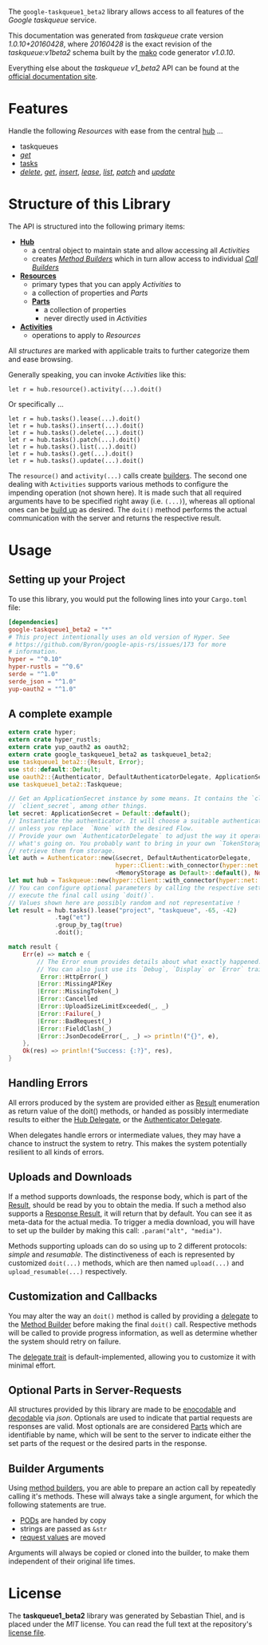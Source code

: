 <!---
DO NOT EDIT !
This file was generated automatically from 'src/mako/api/README.md.mako'
DO NOT EDIT !
-->
The `google-taskqueue1_beta2` library allows access to all features of the *Google taskqueue* service.

This documentation was generated from *taskqueue* crate version *1.0.10+20160428*, where *20160428* is the exact revision of the *taskqueue:v1beta2* schema built by the [mako](http://www.makotemplates.org/) code generator *v1.0.10*.

Everything else about the *taskqueue* *v1_beta2* API can be found at the
[official documentation site](https://developers.google.com/appengine/docs/python/taskqueue/rest).
# Features

Handle the following *Resources* with ease from the central [hub](https://docs.rs/google-taskqueue1_beta2/1.0.10+20160428/google_taskqueue1_beta2/struct.Taskqueue.html) ... 

* taskqueues
 * [*get*](https://docs.rs/google-taskqueue1_beta2/1.0.10+20160428/google_taskqueue1_beta2/struct.TaskqueueGetCall.html)
* [tasks](https://docs.rs/google-taskqueue1_beta2/1.0.10+20160428/google_taskqueue1_beta2/struct.Task.html)
 * [*delete*](https://docs.rs/google-taskqueue1_beta2/1.0.10+20160428/google_taskqueue1_beta2/struct.TaskDeleteCall.html), [*get*](https://docs.rs/google-taskqueue1_beta2/1.0.10+20160428/google_taskqueue1_beta2/struct.TaskGetCall.html), [*insert*](https://docs.rs/google-taskqueue1_beta2/1.0.10+20160428/google_taskqueue1_beta2/struct.TaskInsertCall.html), [*lease*](https://docs.rs/google-taskqueue1_beta2/1.0.10+20160428/google_taskqueue1_beta2/struct.TaskLeaseCall.html), [*list*](https://docs.rs/google-taskqueue1_beta2/1.0.10+20160428/google_taskqueue1_beta2/struct.TaskListCall.html), [*patch*](https://docs.rs/google-taskqueue1_beta2/1.0.10+20160428/google_taskqueue1_beta2/struct.TaskPatchCall.html) and [*update*](https://docs.rs/google-taskqueue1_beta2/1.0.10+20160428/google_taskqueue1_beta2/struct.TaskUpdateCall.html)




# Structure of this Library

The API is structured into the following primary items:

* **[Hub](https://docs.rs/google-taskqueue1_beta2/1.0.10+20160428/google_taskqueue1_beta2/struct.Taskqueue.html)**
    * a central object to maintain state and allow accessing all *Activities*
    * creates [*Method Builders*](https://docs.rs/google-taskqueue1_beta2/1.0.10+20160428/google_taskqueue1_beta2/trait.MethodsBuilder.html) which in turn
      allow access to individual [*Call Builders*](https://docs.rs/google-taskqueue1_beta2/1.0.10+20160428/google_taskqueue1_beta2/trait.CallBuilder.html)
* **[Resources](https://docs.rs/google-taskqueue1_beta2/1.0.10+20160428/google_taskqueue1_beta2/trait.Resource.html)**
    * primary types that you can apply *Activities* to
    * a collection of properties and *Parts*
    * **[Parts](https://docs.rs/google-taskqueue1_beta2/1.0.10+20160428/google_taskqueue1_beta2/trait.Part.html)**
        * a collection of properties
        * never directly used in *Activities*
* **[Activities](https://docs.rs/google-taskqueue1_beta2/1.0.10+20160428/google_taskqueue1_beta2/trait.CallBuilder.html)**
    * operations to apply to *Resources*

All *structures* are marked with applicable traits to further categorize them and ease browsing.

Generally speaking, you can invoke *Activities* like this:

```Rust,ignore
let r = hub.resource().activity(...).doit()
```

Or specifically ...

```ignore
let r = hub.tasks().lease(...).doit()
let r = hub.tasks().insert(...).doit()
let r = hub.tasks().delete(...).doit()
let r = hub.tasks().patch(...).doit()
let r = hub.tasks().list(...).doit()
let r = hub.tasks().get(...).doit()
let r = hub.tasks().update(...).doit()
```

The `resource()` and `activity(...)` calls create [builders][builder-pattern]. The second one dealing with `Activities` 
supports various methods to configure the impending operation (not shown here). It is made such that all required arguments have to be 
specified right away (i.e. `(...)`), whereas all optional ones can be [build up][builder-pattern] as desired.
The `doit()` method performs the actual communication with the server and returns the respective result.

# Usage

## Setting up your Project

To use this library, you would put the following lines into your `Cargo.toml` file:

```toml
[dependencies]
google-taskqueue1_beta2 = "*"
# This project intentionally uses an old version of Hyper. See
# https://github.com/Byron/google-apis-rs/issues/173 for more
# information.
hyper = "^0.10"
hyper-rustls = "^0.6"
serde = "^1.0"
serde_json = "^1.0"
yup-oauth2 = "^1.0"
```

## A complete example

```Rust
extern crate hyper;
extern crate hyper_rustls;
extern crate yup_oauth2 as oauth2;
extern crate google_taskqueue1_beta2 as taskqueue1_beta2;
use taskqueue1_beta2::{Result, Error};
use std::default::Default;
use oauth2::{Authenticator, DefaultAuthenticatorDelegate, ApplicationSecret, MemoryStorage};
use taskqueue1_beta2::Taskqueue;

// Get an ApplicationSecret instance by some means. It contains the `client_id` and 
// `client_secret`, among other things.
let secret: ApplicationSecret = Default::default();
// Instantiate the authenticator. It will choose a suitable authentication flow for you, 
// unless you replace  `None` with the desired Flow.
// Provide your own `AuthenticatorDelegate` to adjust the way it operates and get feedback about 
// what's going on. You probably want to bring in your own `TokenStorage` to persist tokens and
// retrieve them from storage.
let auth = Authenticator::new(&secret, DefaultAuthenticatorDelegate,
                              hyper::Client::with_connector(hyper::net::HttpsConnector::new(hyper_rustls::TlsClient::new())),
                              <MemoryStorage as Default>::default(), None);
let mut hub = Taskqueue::new(hyper::Client::with_connector(hyper::net::HttpsConnector::new(hyper_rustls::TlsClient::new())), auth);
// You can configure optional parameters by calling the respective setters at will, and
// execute the final call using `doit()`.
// Values shown here are possibly random and not representative !
let result = hub.tasks().lease("project", "taskqueue", -65, -42)
             .tag("et")
             .group_by_tag(true)
             .doit();

match result {
    Err(e) => match e {
        // The Error enum provides details about what exactly happened.
        // You can also just use its `Debug`, `Display` or `Error` traits
         Error::HttpError(_)
        |Error::MissingAPIKey
        |Error::MissingToken(_)
        |Error::Cancelled
        |Error::UploadSizeLimitExceeded(_, _)
        |Error::Failure(_)
        |Error::BadRequest(_)
        |Error::FieldClash(_)
        |Error::JsonDecodeError(_, _) => println!("{}", e),
    },
    Ok(res) => println!("Success: {:?}", res),
}

```
## Handling Errors

All errors produced by the system are provided either as [Result](https://docs.rs/google-taskqueue1_beta2/1.0.10+20160428/google_taskqueue1_beta2/enum.Result.html) enumeration as return value of 
the doit() methods, or handed as possibly intermediate results to either the 
[Hub Delegate](https://docs.rs/google-taskqueue1_beta2/1.0.10+20160428/google_taskqueue1_beta2/trait.Delegate.html), or the [Authenticator Delegate](https://docs.rs/yup-oauth2/*/yup_oauth2/trait.AuthenticatorDelegate.html).

When delegates handle errors or intermediate values, they may have a chance to instruct the system to retry. This 
makes the system potentially resilient to all kinds of errors.

## Uploads and Downloads
If a method supports downloads, the response body, which is part of the [Result](https://docs.rs/google-taskqueue1_beta2/1.0.10+20160428/google_taskqueue1_beta2/enum.Result.html), should be
read by you to obtain the media.
If such a method also supports a [Response Result](https://docs.rs/google-taskqueue1_beta2/1.0.10+20160428/google_taskqueue1_beta2/trait.ResponseResult.html), it will return that by default.
You can see it as meta-data for the actual media. To trigger a media download, you will have to set up the builder by making
this call: `.param("alt", "media")`.

Methods supporting uploads can do so using up to 2 different protocols: 
*simple* and *resumable*. The distinctiveness of each is represented by customized 
`doit(...)` methods, which are then named `upload(...)` and `upload_resumable(...)` respectively.

## Customization and Callbacks

You may alter the way an `doit()` method is called by providing a [delegate](https://docs.rs/google-taskqueue1_beta2/1.0.10+20160428/google_taskqueue1_beta2/trait.Delegate.html) to the 
[Method Builder](https://docs.rs/google-taskqueue1_beta2/1.0.10+20160428/google_taskqueue1_beta2/trait.CallBuilder.html) before making the final `doit()` call. 
Respective methods will be called to provide progress information, as well as determine whether the system should 
retry on failure.

The [delegate trait](https://docs.rs/google-taskqueue1_beta2/1.0.10+20160428/google_taskqueue1_beta2/trait.Delegate.html) is default-implemented, allowing you to customize it with minimal effort.

## Optional Parts in Server-Requests

All structures provided by this library are made to be [enocodable](https://docs.rs/google-taskqueue1_beta2/1.0.10+20160428/google_taskqueue1_beta2/trait.RequestValue.html) and 
[decodable](https://docs.rs/google-taskqueue1_beta2/1.0.10+20160428/google_taskqueue1_beta2/trait.ResponseResult.html) via *json*. Optionals are used to indicate that partial requests are responses 
are valid.
Most optionals are are considered [Parts](https://docs.rs/google-taskqueue1_beta2/1.0.10+20160428/google_taskqueue1_beta2/trait.Part.html) which are identifiable by name, which will be sent to 
the server to indicate either the set parts of the request or the desired parts in the response.

## Builder Arguments

Using [method builders](https://docs.rs/google-taskqueue1_beta2/1.0.10+20160428/google_taskqueue1_beta2/trait.CallBuilder.html), you are able to prepare an action call by repeatedly calling it's methods.
These will always take a single argument, for which the following statements are true.

* [PODs][wiki-pod] are handed by copy
* strings are passed as `&str`
* [request values](https://docs.rs/google-taskqueue1_beta2/1.0.10+20160428/google_taskqueue1_beta2/trait.RequestValue.html) are moved

Arguments will always be copied or cloned into the builder, to make them independent of their original life times.

[wiki-pod]: http://en.wikipedia.org/wiki/Plain_old_data_structure
[builder-pattern]: http://en.wikipedia.org/wiki/Builder_pattern
[google-go-api]: https://github.com/google/google-api-go-client

# License
The **taskqueue1_beta2** library was generated by Sebastian Thiel, and is placed 
under the *MIT* license.
You can read the full text at the repository's [license file][repo-license].

[repo-license]: https://github.com/Byron/google-apis-rsblob/master/LICENSE.md
